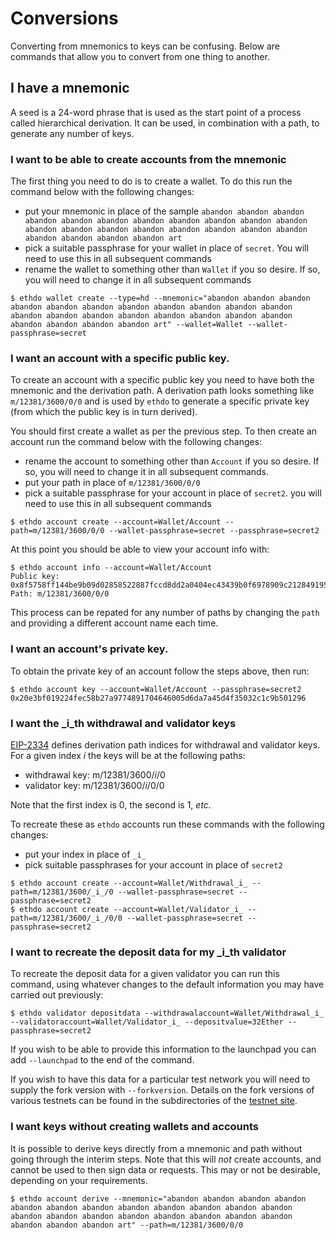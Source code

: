 # Conversions

Converting from mnemonics to keys can be confusing.  Below are commands that allow you to convert from one thing to another.

## I have a mnemonic

A seed is a 24-word phrase that is used as the start point of a process called hierarchical derivation.  It can be used, in combination with a path, to generate any number of keys.

### I want to be able to create accounts from the mnemonic

The first thing you need to do is to create a wallet.  To do this run the command below with the following changes:

  - put your mnemonic in place of the sample `abandon abandon abandon abandon abandon abandon abandon abandon abandon abandon abandon abandon abandon abandon abandon abandon abandon abandon abandon abandon abandon abandon abandon art`
  - pick a suitable passphrase for your wallet in place of `secret`.  You will need to use this in all subsequent commands
  - rename the wallet to something other than `Wallet` if you so desire.  If so, you will need to change it in all subsequent commands

```
$ ethdo wallet create --type=hd --mnemonic="abandon abandon abandon abandon abandon abandon abandon abandon abandon abandon abandon abandon abandon abandon abandon abandon abandon abandon abandon abandon abandon abandon abandon art" --wallet=Wallet --wallet-passphrase=secret
```

### I want an account with a specific public key.

To create an account with a specific public key you need to have both the mnemonic and the derivation path.  A derivation path looks something like `m/12381/3600/0/0` and is used by `ethdo` to generate a specific private key (from which the public key is in turn derived).

You should first create a wallet as per the previous step.  To then create an account run the command below with the following changes:

  - rename the account to something other than `Account` if you so desire.  If so, you will need to change it in all subsequent commands.
  - put your path in place of `m/12381/3600/0/0`
  - pick a suitable passphrase for your account in place of `secret2`.  you will need to use this in all subsequent commands

```
$ ethdo account create --account=Wallet/Account --path=m/12381/3600/0/0 --wallet-passphrase=secret --passphrase=secret2
```

At this point you should be able to view your account info with:

```
$ ethdo account info --account=Wallet/Account
Public key: 0x8f5758ff144be9b09d02858522887fccd8dd2a0404ec43439b0f6978909c2128491951486dcaee0f5794262e46f76738
Path: m/12381/3600/0/0
```

This process can be repated for any number of paths by changing the `path` and providing a different account name each time.

### I want an account's private key.

To obtain the private key of an account follow the steps above, then run:

```
$ ethdo account key --account=Wallet/Account --passphrase=secret2
0x20e3bf019224fec58b27a9774891704646005d6da7a45d4f35032c1c9b501296
```

### I want the _i_th withdrawal and validator keys

[EIP-2334](https://eips.ethereum.org/EIPS/eip-2334) defines derivation path indices for withdrawal and validator keys.  For a given index _i_ the keys will be at the following paths:

  - withdrawal key: m/12381/3600/_i_/0
  - validator key: m/12381/3600/_i_/0/0

Note that the first index is 0, the second is 1, _etc._

To recreate these as `ethdo` accounts run these commands with the following changes:

  - put your index in place of `_i_`
  - pick suitable passphrases for your account in place of `secret2`

```
$ ethdo account create --account=Wallet/Withdrawal_i_ --path=m/12381/3600/_i_/0 --wallet-passphrase=secret --passphrase=secret2
$ ethdo account create --account=Wallet/Validator_i_ --path=m/12381/3600/_i_/0/0 --wallet-passphrase=secret --passphrase=secret2
```

### I want to recreate the deposit data for my _i_th validator

To recreate the deposit data for a given validator you can run this command, using whatever changes to the default information you may have carried out previously:

```
$ ethdo validator depositdata --withdrawalaccount=Wallet/Withdrawal_i_ --validatoraccount=Wallet/Validator_i_ --depositvalue=32Ether --passphrase=secret2
```

If you wish to be able to provide this information to the launchpad you can add `--launchpad` to the end of the command.

If you wish to have this data for a particular test network you will need to supply the fork version with `--forkversion`.  Details on the fork versions of various testnets can be found in the subdirectories of the [testnet site](https://github.com/goerli/medalla).

### I want keys without creating wallets and accounts

It is possible to derive keys directly from a mnemonic and path without going through the interim steps.  Note that this will _not_ create accounts, and cannot be used to then sign data or requests.  This may or not be desirable, depending on your requirements.

```
$ ethdo account derive --mnemonic="abandon abandon abandon abandon abandon abandon abandon abandon abandon abandon abandon abandon abandon abandon abandon abandon abandon abandon abandon abandon abandon abandon abandon art" --path=m/12381/3600/0/0
```
